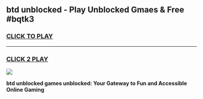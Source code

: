 
## btd unblocked - Play Unblocked Gmaes & Free #bqtk3
<h3>
<a href="https://news.freeplayer.one?title=btd_unblocked&ref=24F">CLICK TO PLAY</a></h3>
<hr>

<h3>
<a href="https://news.freeplayer.one?title=btd_unblocked&ref=24F">CLICK 2 PLAY</a>
  
</h3>

<a href="https://news.freeplayer.one?title=btd_unblocked&ref=24F/"><img src="https://clearcache.store/games.png"></a>


**btd unblocked games unblocked: Your Gateway to Fun and Accessible Online Gaming**
